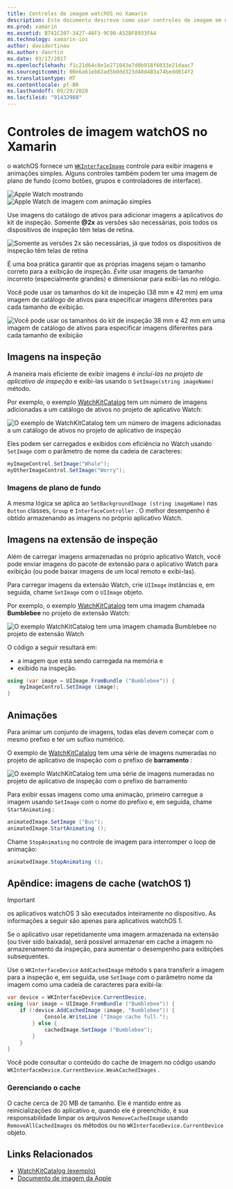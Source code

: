```yaml
---
title: Controles de imagem watchOS no Xamarin
description: Este documento descreve como usar controles de imagem em um aplicativo watchOS criado com o Xamarin. Ele aborda o controle WKInterfaceImage, o método SetImage, adicionando imagens a uma extensão de inspeção, animações e muito mais.
ms.prod: xamarin
ms.assetid: B741C207-3427-46F3-9C90-A52BF8933FA4
ms.technology: xamarin-ios
author: davidortinau
ms.author: daortin
ms.date: 03/17/2017
ms.openlocfilehash: f1c21d64c8e1e271043e7d0b918f6033e21daac7
ms.sourcegitcommit: 00e6a61eb82ad5b0dd323d48d483a74bedd814f2
ms.translationtype: MT
ms.contentlocale: pt-BR
ms.lasthandoff: 09/29/2020
ms.locfileid: "91432988"
---
```

# <a name="watchos-image-controls-in-xamarin"></a>Controles de imagem watchOS no Xamarin

o watchOS fornece um [`WKInterfaceImage`](xref:WatchKit.WKInterfaceImage) controle para exibir imagens e animações simples. Alguns controles também podem ter uma imagem de plano de fundo (como botões, grupos e controladores de interface).

![Apple Watch mostrando ](image-images/image-walkway.png) ![ Apple Watch de imagem com animação simples](image-images/image-animation.png)
<!-- watch image courtesy of http://infinitapps.com/bezel/ -->

Use imagens do catálogo de ativos para adicionar imagens a aplicativos do kit de inspeção.
Somente **@2x** as versões são necessárias, pois todos os dispositivos de inspeção têm telas de retina.

![Somente as versões 2x são necessárias, já que todos os dispositivos de inspeção têm telas de retina](image-images/asset-universal-sml.png)

É uma boa prática garantir que as próprias imagens sejam o tamanho correto para a exibição de inspeção. *Evite* usar imagens de tamanho incorreto (especialmente grandes) e dimensionar para exibi-las no relógio.

Você pode usar os tamanhos do kit de inspeção (38 mm e 42 mm) em uma imagem de catálogo de ativos para especificar imagens diferentes para cada tamanho de exibição.

![Você pode usar os tamanhos do kit de inspeção 38 mm e 42 mm em uma imagem de catálogo de ativos para especificar imagens diferentes para cada tamanho de exibição](image-images/asset-watch-sml.png)

## <a name="images-on-the-watch"></a>Imagens na inspeção

A maneira mais eficiente de exibir imagens é *incluí-las no projeto de aplicativo de inspeção* e exibi-las usando o `SetImage(string imageName)` método.

Por exemplo, o exemplo [WatchKitCatalog](/samples/xamarin/ios-samples/watchos-watchkitcatalog/) tem um número de imagens adicionadas a um catálogo de ativos no projeto de aplicativo Watch:

![O exemplo de WatchKitCatalog tem um número de imagens adicionadas a um catálogo de ativos no projeto de aplicativo de inspeção](image-images/asset-whale-sml.png)

Eles podem ser carregados e exibidos com eficiência no Watch usando `SetImage` com o parâmetro de nome da cadeia de caracteres:

```csharp
myImageControl.SetImage("Whale");
myOtherImageControl.SetImage("Worry");
```

### <a name="background-images"></a>Imagens de plano de fundo

A mesma lógica se aplica ao `SetBackgroundImage (string imageName)` nas `Button` classes, `Group` e `InterfaceController` . O melhor desempenho é obtido armazenando as imagens no próprio aplicativo Watch.

## <a name="images-in-the-watch-extension"></a>Imagens na extensão de inspeção

Além de carregar imagens armazenadas no próprio aplicativo Watch, você pode enviar imagens do pacote de extensão para o aplicativo Watch para exibição (ou pode baixar imagens de um local remoto e exibi-las).

Para carregar imagens da extensão Watch, crie `UIImage` instâncias e, em seguida, chame `SetImage` com o `UIImage` objeto.

Por exemplo, o exemplo [WatchKitCatalog](/samples/xamarin/ios-samples/watchos-watchkitcatalog) tem uma imagem chamada **Bumblebee** no projeto de extensão Watch:

![O exemplo WatchKitCatalog tem uma imagem chamada Bumblebee no projeto de extensão Watch](image-images/asset-bumblebee-sml.png)

O código a seguir resultará em:

- a imagem que está sendo carregada na memória e
- exibido na inspeção.

```csharp
using (var image = UIImage.FromBundle ("Bumblebee")) {
    myImageControl.SetImage (image);
}
```

## <a name="animations"></a>Animações

Para animar um conjunto de imagens, todas elas devem começar com o mesmo prefixo e ter um sufixo numérico.

O exemplo de [WatchKitCatalog](/samples/xamarin/ios-samples/watchos-watchkitcatalog) tem uma série de imagens numeradas no projeto de aplicativo de inspeção com o prefixo de **barramento** :

![O exemplo WatchKitCatalog tem uma série de imagens numeradas no projeto de aplicativo de inspeção com o prefixo de barramento](image-images/asset-bus-animation-sml.png)

Para exibir essas imagens como uma animação, primeiro carregue a imagem usando `SetImage` com o nome do prefixo e, em seguida, chame `StartAnimating` :

```csharp
animatedImage.SetImage ("Bus");
animatedImage.StartAnimating ();
```

Chame `StopAnimating` no controle de imagem para interromper o loop de animação:

```csharp
animatedImage.StopAnimating ();
```

<a name="cache"></a>

## <a name="appendix-caching-images-watchos-1"></a>Apêndice: imagens de cache (watchOS 1)

> [!IMPORTANT]
> os aplicativos watchOS 3 são executados inteiramente no dispositivo. As informações a seguir são apenas para aplicativos watchOS 1.

Se o aplicativo usar repetidamente uma imagem armazenada na extensão (ou tiver sido baixada), será possível armazenar em cache a imagem no armazenamento da inspeção, para aumentar o desempenho para exibições subsequentes.

Use o `WKInterfaceDevice` `AddCachedImage` método s para transferir a imagem para a inspeção e, em seguida, use `SetImage` com o parâmetro nome da imagem como uma cadeia de caracteres para exibi-la:

```csharp
var device = WKInterfaceDevice.CurrentDevice;
using (var image = UIImage.FromBundle ("Bumblebee")) {
    if (!device.AddCachedImage (image, "Bumblebee")) {
            Console.WriteLine ("Image cache full.");
        } else {
            cachedImage.SetImage ("Bumblebee");
        }
    }
}
```

Você pode consultar o conteúdo do cache de imagem no código usando `WKInterfaceDevice.CurrentDevice.WeakCachedImages` .

### <a name="managing-the-cache"></a>Gerenciando o cache

O cache cerca de 20 MB de tamanho. Ele é mantido entre as reinicializações do aplicativo e, quando ele é preenchido, é sua responsabilidade limpar os arquivos `RemoveCachedImage` usando `RemoveAllCachedImages` os métodos ou no `WKInterfaceDevice.CurrentDevice` objeto.

## <a name="related-links"></a>Links Relacionados

- [WatchKitCatalog (exemplo)](/samples/xamarin/ios-samples/watchos-watchkitcatalog)
- [Documento de imagem da Apple](https://developer.apple.com/documentation/watchkit/wkinterfaceimage)